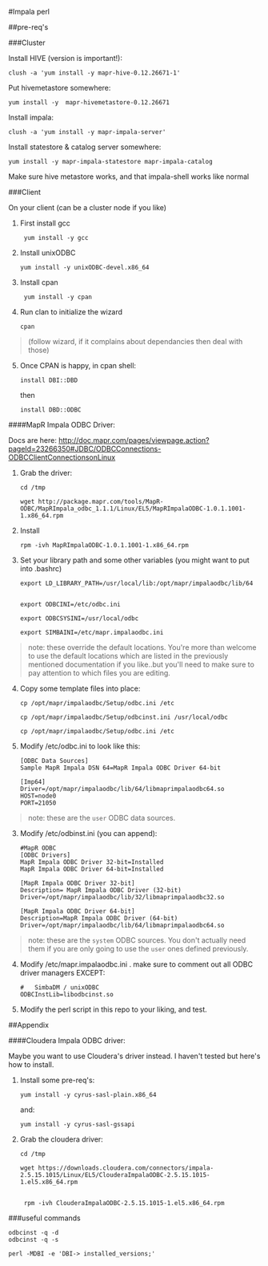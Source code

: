 #Impala perl

##pre-req's



###Cluster
	
Install HIVE (version is important!):

	clush -a 'yum install -y mapr-hive-0.12.26671-1'

Put hivemetastore somewhere:

	yum install -y 	mapr-hivemetastore-0.12.26671
	
Install impala:

	clush -a 'yum install -y mapr-impala-server'
	
Install statestore & catalog server somewhere:

	yum install -y mapr-impala-statestore mapr-impala-catalog
	

Make sure hive metastore works, and that impala-shell works like normal


###Client

On your client (can be a cluster node if you like)

1. First install gcc

		yum install -y gcc
	
2.  Install unixODBC

	
		yum install -y unixODBC-devel.x86_64
	
3. Install cpan

		yum install -y cpan

4.  Run clan to initialize the wizard

		cpan

> (follow wizard, if it complains about dependancies then deal with those)




5.  Once CPAN is happy, in cpan shell:

		install DBI::DBD
	then
		
		install DBD::ODBC



	 
	 

####MapR Impala ODBC Driver:

Docs are here: http://doc.mapr.com/pages/viewpage.action?pageId=23266350#JDBC/ODBCConnections-ODBCClientConnectionsonLinux


1.  Grab the driver:

		cd /tmp

		wget http://package.mapr.com/tools/MapR-ODBC/MapRImpala_odbc_1.1.1/Linux/EL5/MapRImpalaODBC-1.0.1.1001-1.x86_64.rpm
	
2.  Install
	
		rpm -ivh MapRImpalaODBC-1.0.1.1001-1.x86_64.rpm
	

3.  Set your library path and some other variables (you might want to put into .bashrc)

		export LD_LIBRARY_PATH=/usr/local/lib:/opt/mapr/impalaodbc/lib/64
	

		export ODBCINI=/etc/odbc.ini
	
		export ODBCSYSINI=/usr/local/odbc
	
		export SIMBAINI=/etc/mapr.impalaodbc.ini
		
>note: these override the default locations.  You're more than welcome to use the default locations which are listed in the previously mentioned documentation if you like..but you'll need to make sure to pay attention to which files you are editing.
	
	
4.  Copy some template files into place:

	
		cp /opt/mapr/impalaodbc/Setup/odbc.ini /etc
		
		cp /opt/mapr/impalaodbc/Setup/odbcinst.ini /usr/local/odbc
		
		cp /opt/mapr/impalaodbc/Setup/odbc.ini /etc
		
	

5.  Modify /etc/odbc.ini to look like this:

		[ODBC Data Sources]
		Sample MapR Impala DSN 64=MapR Impala ODBC Driver 64-bit
		
		[Imp64]
		Driver=/opt/mapr/impalaodbc/lib/64/libmaprimpalaodbc64.so
		HOST=node0
		PORT=21050

>note: these are the `user` ODBC data sources.

3.  Modify /etc/odbinst.ini (you can append):

		#MapR ODBC
		[ODBC Drivers]
		MapR Impala ODBC Driver 32-bit=Installed
		MapR Impala ODBC Driver 64-bit=Installed
		 
		[MapR Impala ODBC Driver 32-bit]
		Description= MapR Impala ODBC Driver (32-bit)
		Driver=/opt/mapr/impalaodbc/lib/32/libmaprimpalaodbc32.so
		 
		[MapR Impala ODBC Driver 64-bit]
		Description=MapR Impala ODBC Driver (64-bit)
		Driver=/opt/mapr/impalaodbc/lib/64/libmaprimpalaodbc64.so
		
>note: these are the `system` ODBC sources.  You don't actually need them if you are only going to use the `user` ones defined previously.		
		

4.  Modify /etc/mapr.impalaodbc.ini .  make sure to comment out all ODBC driver managers EXCEPT:
	
		#   SimbaDM / unixODBC
		ODBCInstLib=libodbcinst.so

5.  Modify the perl script in this repo to your liking, and test.



##Appendix

####Cloudera Impala ODBC driver:

Maybe you want to use Cloudera's driver instead.  I haven't tested but here's how to install.

1.  Install some pre-req's:

		yum install -y cyrus-sasl-plain.x86_64
	and:
		
		yum install -y cyrus-sasl-gssapi
	
2.  Grab the cloudera driver:

		cd /tmp
	
		wget https://downloads.cloudera.com/connectors/impala-2.5.15.1015/Linux/EL5/ClouderaImpalaODBC-2.5.15.1015-1.el5.x86_64.rpm
	
	
		 rpm -ivh ClouderaImpalaODBC-2.5.15.1015-1.el5.x86_64.rpm 
	 
	 
	 
###useful commands

	odbcinst -q -d
	odbcinst -q -s
	
	perl -MDBI -e 'DBI-> installed_versions;'
	
	
		
	

	